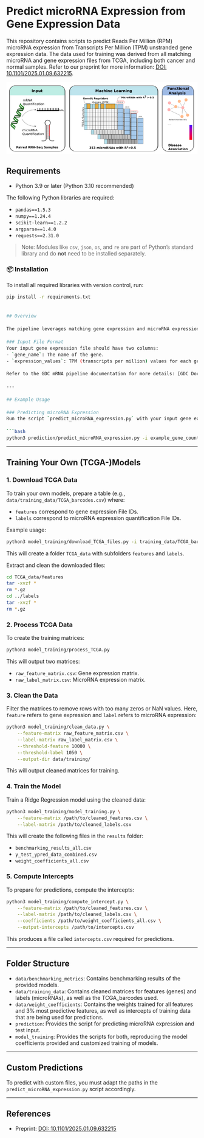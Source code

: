 # Predict microRNA Expression from Gene Expression Data

This repository contains scripts to predict Reads Per Million (RPM) microRNA expression from Transcripts Per Million (TPM) unstranded gene expression data. The data used for training was derived from all matching microRNA and gene expression files from TCGA, including both cancer and normal samples. Refer to our preprint for more information: [DOI: 10.1101/2025.01.09.632215](https://doi.org/10.1101/2025.01.09.632215).

![Graphical Abstract](graph_abstract.png)


## Requirements

- Python 3.9 or later (Python 3.10 recommended)

The following Python libraries are required:

- `pandas==1.5.3`
- `numpy==1.24.4`
- `scikit-learn==1.2.2`
- `argparse==1.4.0`
- `requests==2.31.0`

> Note: Modules like `csv`, `json`, `os`, and `re` are part of Python’s standard library and do **not** need to be installed separately.

### 📦 Installation

To install all required libraries with version control, run:

```bash
pip install -r requirements.txt


## Overview

The pipeline leverages matching gene expression and microRNA expression data to train models capable of predicting microRNA expression. 

### Input File Format
Your input gene expression file should have two columns:
- `gene_name`: The name of the gene.
- `expression_values`: TPM (transcripts per million) values for each gene.

Refer to the GDC mRNA pipeline documentation for more details: [GDC Documentation](https://docs.gdc.cancer.gov/Data/Bioinformatics_Pipelines/Expression_mRNA_Pipeline/).

---

## Example Usage

### Predicting microRNA Expression
Run the script `predict_microRNA_expression.py` with your input gene expression file and specify the output path for predictions.

```bash
python3 prediction/predict_microRNA_expression.py -i example_gene_counts.csv -o example_output.csv
```

---

## Training Your Own (TCGA-)Models

### 1. Download TCGA Data
To train your own models, prepare a table (e.g., `data/training_data/TCGA_barcodes.csv`) where:
- `features` correspond to gene expression File IDs.
- `labels` correspond to microRNA expression quantification File IDs.

Example usage:
```bash
python3 model_training/download_TCGA_files.py -i training_data/TCGA_barcodes.csv
```
This will create a folder `TCGA_data` with subfolders `features` and `labels`.

Extract and clean the downloaded files:
```bash
cd TCGA_data/features
tar -xvzf *
rm *.gz
cd ../labels
tar -xvzf *
rm *.gz
```

### 2. Process TCGA Data
To create the training matrices:
```bash
python3 model_training/process_TCGA.py
```
This will output two matrices:
- `raw_feature_matrix.csv`: Gene expression matrix.
- `raw_label_matrix.csv`: MicroRNA expression matrix.

### 3. Clean the Data
Filter the matrices to remove rows with too many zeros or NaN values. Here, `feature` refers to gene expression and `label` refers to microRNA expression:
```bash
python3 model_training/clean_data.py \
    --feature-matrix raw_feature_matrix.csv \
    --label-matrix raw_label_matrix.csv \
    --threshold-feature 10000 \
    --threshold-label 1050 \
    --output-dir data/training/
```
This will output cleaned matrices for training.

### 4. Train the Model
Train a Ridge Regression model using the cleaned data:
```bash
python3 model_training/model_training.py \
    --feature-matrix /path/to/cleaned_features.csv \
    --label-matrix /path/to/cleaned_labels.csv
```
This will create the following files in the `results` folder:
- `benchmarking_results_all.csv`
- `y_test_ypred_data_combined.csv`
- `weight_coefficients_all.csv`

### 5. Compute Intercepts
To prepare for predictions, compute the intercepts:
```bash
python3 model_training/compute_intercept.py \
    --feature-matrix /path/to/cleaned_features.csv \
    --label-matrix /path/to/cleaned_labels.csv \
    --coefficients /path/to/weight_coefficients_all.csv \
    --output-intercepts /path/to/intercepts.csv
```
This produces a file called `intercepts.csv` required for predictions.

---

## Folder Structure
- `data/benchmarking_metrics`: Contains benchmarking results of the provided models.
- `data/training_data`: Contains cleaned matrices for features (genes) and labels (microRNAs), as well as the TCGA_barcodes used.
- `data/weight_coefficients`: Contains the weights trained for all features and 3% most predictive features, as well as intercepts of training data that are being used for predictions.
- `prediction`: Provides the script for predicting microRNA expression and test input.
- `model_training`: Provides the scripts for both, reproducing the model coefficients provided and customized training of models.

---

## Custom Predictions
To predict with custom files, you must adapt the paths in the `predict_microRNA_expression.py` script accordingly.

---

## References
- Preprint: [DOI: 10.1101/2025.01.09.632215](https://doi.org/10.1101/2025.01.09.632215)

